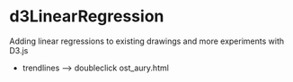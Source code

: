 # d3LinearRegression
Adding linear regressions to existing drawings and more experiments with D3.js

+ trendlines --> doubleclick ost_aury.html
